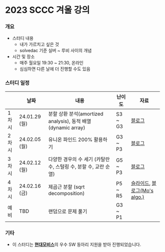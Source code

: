 # 2023 SCCC 겨울 강의

### 개요

* 스터디 내용
  * 내가 가르치고 싶은 것
  * solvedac 기준 실버 ~ 루비 사이의 개념
* 시간 및 장소
  * 매주 월요일 19:30 ~ 21:30, 온라인
  * 심심하면 다른 날에 더 진행할 수도 있음

### 스터디 일정

|       | 날짜          | 내용                                                         | 난이도  | 자료                                                         |
| ----- | ------------- | ------------------------------------------------------------ | ------- | ------------------------------------------------------------ |
| 1차시 | 24.01.29 (월) | 분할 상환 분석(amortized analysis), 동적 배열(dynamic array) | S3 ~ G3 | [블로그](https://justicehui.github.io/medium-algorithm/2024/01/28/amortized-analysis/) |
| 2차시 | 24.02.05 (월) | 유니온 파인드 200% 활용하기                                  | G3 ~ P3 | [블로그](https://justicehui.github.io/medium-algorithm/2024/02/04/union-find-application/) |
| 3차시 | 24.02.12 (월) | 다양한 경우의 수 세기 (카탈란 수, 스털링 수, 분할 수, 교란 순열) | G5 ~ P3 | [블로그](https://justicehui.github.io/medium-algorithm/2024/02/10/combinatorics/) |
| 4차시 | 24.02.16 (금) | 제곱근 분할 (sqrt decomposition)                             | P5 ~ R5 | [슬라이드](https://github.com/justiceHui/SSU-SCCC-Study/blob/master/2022-winter-adv/slide/01.pdf), [블로그(Mo's algo.)](https://justicehui.github.io/hard-algorithm/2019/06/17/MoAlgorithm/) |
| 예비  | TBD           | 랜덤으로 문제 풀기                                           | G3 ~ P1 |                                                              |

### 기타

* 이 스터디는 [**현대모비스**](https://www.mobis.co.kr/kr/index.do)의 우수 SW 동아리 지원을 받아 진행되었습니다.

